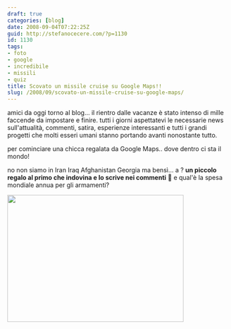 ```yaml
---
draft: true
categories: [blog]
date: 2008-09-04T07:22:25Z
guid: http://stefanocecere.com/?p=1130
id: 1130
tags:
- foto
- google
- incredibile
- missili
- quiz
title: Scovato un missile cruise su Google Maps!!
slug: /2008/09/scovato-un-missile-cruise-su-google-maps/
---
```


amici da oggi torno al blog… il rientro dalle vacanze è stato intenso di mille faccende da impostare e finire. tutti i giorni aspettatevi le necessarie news sull'attualità, commenti, satira, esperienze interessanti e tutti i grandi progetti che molti esseri umani stanno portando avanti nonostante tutto.

per cominciare una chicca regalata da Google Maps.. dove dentro ci sta il mondo!

no non siamo in Iran Iraq Afghanistan Georgia ma bensì… a ? **un piccolo regalo al primo che indovina e lo scrive nei commenti** 🙂 e qual'è la spesa mondiale annua per gli armamenti?

[<img class="aligncenter size-full wp-image-1131" title="missile_cruise_su_google_maps" src="http://stefanocecere.com/wp-content/uploads/sites/3/2008/09/missile_cruise_su_google_maps.jpg" alt="" width="400" height="288" srcset="http://stefanocecere.com/wp-content/uploads/sites/3/2008/09/missile_cruise_su_google_maps.jpg 400w, http://stefanocecere.com/wp-content/uploads/sites/3/2008/09/missile_cruise_su_google_maps-300x216.jpg 300w" sizes="(max-width: 400px) 100vw, 400px" />](http://www.google.com/maps?t=k&om=1&ie=UTF8&ll=38.226533,-112.298931&spn=0.002739,0.005955&z=18)